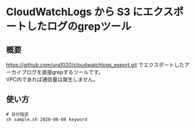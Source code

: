 # CloudWatchLogs から S3 にエクスポートしたログのgrepツール

## 概要
https://github.com/ura1020/cloudwatchlogs_export.git
でエクスポートしたアーカイブログを直接grepするツールです。<br>
VPC内であれば通信量は発生しません。<br>

## 使い方
```
# 日付指定
sh sample.sh 2020-08-08 keyword
```
